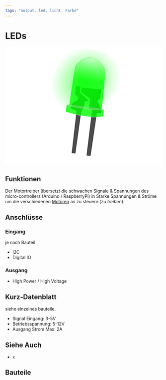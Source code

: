```yaml
---
tags: "output, led, licht, Farbe"
---
```


# LEDs

![LED](./led-lamp-green-on.svg)

## Funktionen

Der Motortreiber übersetzt die schwachen Signale & Spannungen des micro-controllers (Arduino / RaspberryPi) in Starke Spannungen & Ströme um die verschiedenen [Motoren](./motor/) an zu steuern (zu _treiben_).

## Anschlüsse

### Eingang

je nach Bauteil

-   I2C
-   Digital IO

### Ausgang

-   High Power / High Voltage

## Kurz-Datenblatt

siehe einzelnes bauteile.

-   Signal Eingang: 3-5V
-   Betriebsspannung: 5-12V
-   Ausgang Strom Max: 2A

## Siehe Auch

-   x

## Bauteile

